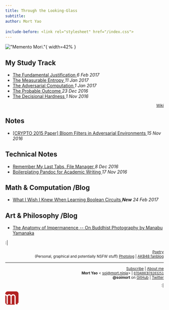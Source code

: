 ```yaml
---
title: Through the Looking-Glass
subtitle:
author: Mort Yao

include-before: <link rel="stylesheet" href="/index.css">
---
```


!["*Memento Mori.*"
](https://i0.wp.com/dl.dropboxusercontent.com/s/croje3hsd5xp15l/header-170204.jpg){ width=42% }



## My Study Track

* [The Fundamental Justification
](/mst/5/)
*6 Feb 2017*
* [The Measurable Entropy
](/mst/4/)
*11 Jan 2017*
* [The Adversarial Computation
](/mst/3/)
*1 Jan 2017*
* [The Probable Outcome
](/mst/2/)
*23 Dec 2016*
* [The Decisional Hardness
](/mst/1/)
*1 Nov 2016*

<div style="text-align:right">
<small>

[<i class="fa fa-edit" aria-hidden="true"></i>
Wiki](https://wiki.soimort.org/)

</small>
</div>

## Notes

* [[CRYPTO 2015 Paper] Bloom Filters in Adversarial Environments
](/reports/bloom-filters-in-adversarial-environments/)
*15 Nov 2016*

## Technical Notes

* [Remember My Last Tabs, File Manager
](/notes/161208/)
*8 Dec 2016*
* [Boilerplating Pandoc for Academic Writing
](/notes/161117/)
*17 Nov 2016*

## Math & Computation **/Blog**

* [What I Wish I Knew When Learning Boolean Circuits
](https://blog.soimort.org/comp/c/boolean-circuit/)
***New** 24 Feb 2017*

## Art & Philosophy **/Blog**

* [The Anatomy of Impermanence -- On Buddhist Photography by Manabu Yamanaka
](https://blog.soimort.org/art/manabu-yamanaka/)



:|

<div style="text-align:right">
<small>

[<i class="fa fa-tumblr-square" aria-hidden="true"></i>
Poetry](http://poetry.soimort.org/)
\
(Personal, graphical and potentially NSFW stuff)
[<i class="fa fa-tumblr-square" aria-hidden="true"></i>
Photolog](http://log.soimort.org/)
| [<i class="fa fa-tumblr-square" aria-hidden="true"></i>
AKB48 fanblog](http://microblog.soimort.org/)

***

[<i class="fa fa-rss" aria-hidden="true"></i>
Subscribe](https://www.soimort.org/feed.atom)
| [<i class="fa fa-user" aria-hidden="true"></i>
About me](/about)
\
**Mort Yao**
&lt;<i class="fa fa-envelope" aria-hidden="true"></i>
soi@mort.ninja&gt;
| [<i class="fa fa-key" aria-hidden="true"></i>
`07DA00CB78203251`](https://keybase.io/soimort/key.asc)
\
**\@soimort** on
<a href="https://github.com/soimort" rel="nofollow">
<i class="fa fa-github" aria-hidden="true"></i> GitHub</a>
| <a href="https://twitter.com/soimort" rel="nofollow">
<i class="fa fa-twitter" aria-hidden="true"></i> Twitter</a>

:|

</small>
</div>

<aside id="soimort-links">
<a title="Feed" href="https://www.soimort.org/feed.atom">
<i class="fa fa-rss-square" aria-hidden="true"></i></a>
<a title="GitHub" href="https://github.com/soimort" rel="nofollow">
<i class="fa fa-github-square" aria-hidden="true"></i></a>
<a title="About me" href="/about" id="soimort">
<img src="/favicon.png" width="42px"></a>
<a title="Twitter" href="https://twitter.com/soimort" rel="nofollow">
<i class="fa fa-twitter-square" aria-hidden="true"></i></a>
<a title="Email" href="#" onclick="window.open(atob('bWFpbHRvOg==') +
'soi' + atob('QA==') + 'mort.ninja')">
<i class="fa fa-envelope-square" aria-hidden="true"></i></a>
</aside>
